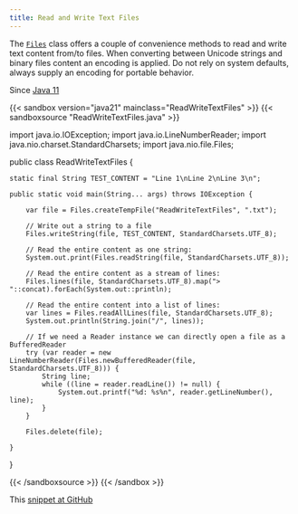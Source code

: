 ```yaml
---
title: Read and Write Text Files
---
```


The [`Files`](https://docs.oracle.com/en/java/javase/17/docs/api/java.base/java/nio/file/Files.html) class offers a couple of convenience methods
 to read and write text content from/to files. When converting between Unicode
 strings and binary files content an encoding is applied. Do not rely on system
 defaults, always supply an encoding for portable behavior.

Since [Java 11](/jdk/11/)

{{< sandbox version="java21" mainclass="ReadWriteTextFiles" >}}
{{< sandboxsource "ReadWriteTextFiles.java" >}}

import java.io.IOException;
import java.io.LineNumberReader;
import java.nio.charset.StandardCharsets;
import java.nio.file.Files;

public class ReadWriteTextFiles {

	static final String TEST_CONTENT = "Line 1\nLine 2\nLine 3\n";

	public static void main(String... args) throws IOException {

		var file = Files.createTempFile("ReadWriteTextFiles", ".txt");

		// Write out a string to a file
		Files.writeString(file, TEST_CONTENT, StandardCharsets.UTF_8);

		// Read the entire content as one string:
		System.out.print(Files.readString(file, StandardCharsets.UTF_8));

		// Read the entire content as a stream of lines:
		Files.lines(file, StandardCharsets.UTF_8).map("> "::concat).forEach(System.out::println);

		// Read the entire content into a list of lines:
		var lines = Files.readAllLines(file, StandardCharsets.UTF_8);
		System.out.println(String.join("/", lines));

		// If we need a Reader instance we can directly open a file as a BufferedReader
		try (var reader = new LineNumberReader(Files.newBufferedReader(file, StandardCharsets.UTF_8))) {
			String line;
			while ((line = reader.readLine()) != null) {
				System.out.printf("%d: %s%n", reader.getLineNumber(), line);
			}
		}

		Files.delete(file);

	}

}

{{< /sandboxsource >}}
{{< /sandbox >}}

This [snippet at GitHub](https://github.com/marchof/io.javaalmanac.snippets/tree/master/src/main/java/io/javaalmanac/snippets/io/ReadWriteTextFiles.java)
